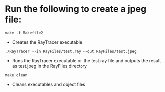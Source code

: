 # Run the following to create a jpeg file:

`make -f Makefile2`
- Creates the RayTracer executable

`./RayTracer --in RayFiles/test.ray --out RayFiles/test.jpeg`
- Runs the RayTracer executable on the test.ray file and outputs the result as test.jpeg in the RayFiles directory

`make clean`
- Cleans executables and object files
